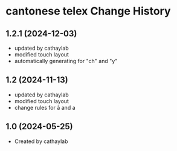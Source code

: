 cantonese telex Change History
====================

1.2.1 (2024-12-03)
----------------
* updated by cathaylab
* modified touch layout
* automatically generating for "ch" and "y"

1.2 (2024-11-13)
----------------
* updated by cathaylab
* modified touch layout
* change rules for â and a

1.0 (2024-05-25)
----------------
* Created by cathaylab
